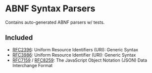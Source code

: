 # ABNF Syntax Parsers
Contains auto-generated ABNF parsers w/ tests.
## Included
- [RFC2396](https://tools.ietf.org/html/rfc2396): Uniform Resource Identifiers (URI): Generic Syntax
- [RFC3986](https://tools.ietf.org/html/rfc3986): Uniform Resource Identifier (URI): Generic Syntax
- [RFC7159](https://tools.ietf.org/html/rfc7159) /
  [RFC8259](https://tools.ietf.org/html/rfc7159): The JavaScript Object Notation (JSON) Data Interchange Format
